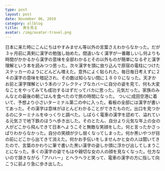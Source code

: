 ```yaml
---
type: post
layout: post
date: November 06, 2019
category: allblog
title:  黒を見る
avatar: /img/avatar-travel.png
---
```

日本に来た時にこんにちはやすみません等以外の言葉さえわからなかった。だが３ヶ月前に真剣に漢字の勉強し始めた。間違いなく漢字が一番難しいし何よりも時間がかかるから漢字の意味を全部わかるとその以外ものが簡単になるぞと漢字理解という本を読みつつ思った。次々漢字を頭に放り込んで原宿の電柱につけたステッカーのようにどんどん増えた。意外によく貼られた。毎日毎日考えずに２４の漢字の意味を暗記され、その数は知らない間に１８００になった。天才かお前と漢字理解という本のリフレクティブなカバーに自分の姿を見て、何も大変なことをやってみても成功するはずだってバカに思った。元気だった。家族のみんなとの最後の朝ごはんを食べたので旅の時間になった。
ついに成田空港に着いて、予想より小さいターミナル第二の中に入った。看板の全部には漢字が書いてあった。その漢字は意味がほとんどわかることができたものだ。出口を見つかるのにターミナルをゆっくりと調べた。しばらく電車の漢字を認めて、溢れている元気さで地下鉄のほうへ歩き出した。そのとたん、自分より元気な年上の女の人がどこから飛んできて日本へようこそと無敵な笑顔をした。何と言ったかさっぱりわからなかった。自分の笑顔が少し弱くなってしまった。何か黒いやつが目の前にどこから出てきて消えた。何かお手伝いをしませんかと女の人は聞いてきたので、言葉のかわりに筆で書いた黒い漢字の姿しか頭に浮かび出してしまうことになった。多くの漢字の姿でもはや親切な女の人の顔を見なくなった。仕方ないので頷きながら「アハハー」とヘラヘラと笑って、電車の漢字の方に指して向こうに前より急に歩き出した。
